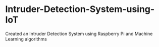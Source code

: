 # Intruder-Detection-System-using-IoT
Created an Intruder Detection System using Raspberry Pi and Machine Learning algorithms
